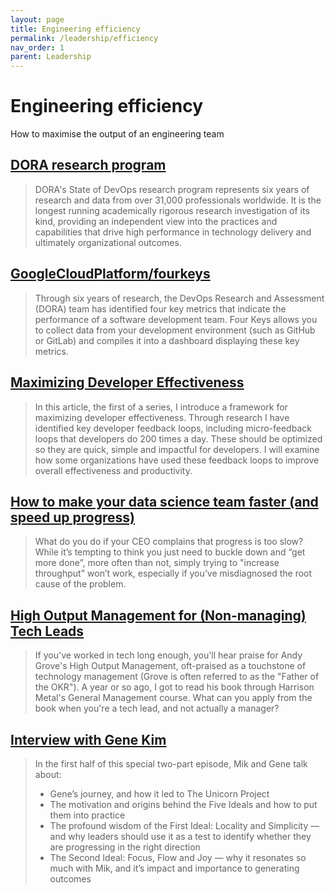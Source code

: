 ```yaml
---
layout: page
title: Engineering efficiency
permalink: /leadership/efficiency
nav_order: 1
parent: Leadership
---
```


# Engineering efficiency

How to maximise the output of an engineering team

## [DORA research program](https://www.devops-research.com/research.html)

> DORA's State of DevOps research program represents six years of research and data from over 31,000 professionals worldwide. It is the longest running academically rigorous research investigation of its kind, providing an independent view into the practices and capabilities that drive high performance in technology delivery and ultimately organizational outcomes.

## [GoogleCloudPlatform/fourkeys](https://github.com/GoogleCloudPlatform/fourkeys)

> Through six years of research, the DevOps Research and Assessment (DORA) team has identified four key metrics that indicate the performance of a software development team. Four Keys allows you to collect data from your development environment (such as GitHub or GitLab) and compiles it into a dashboard displaying these key metrics.

## [Maximizing Developer Effectiveness](https://martinfowler.com/articles/developer-effectiveness.html)

> In this article, the first of a series, I introduce a framework for maximizing developer effectiveness. Through research I have identified key developer feedback loops, including micro-feedback loops that developers do 200 times a day. These should be optimized so they are quick, simple and impactful for developers. I will examine how some organizations have used these feedback loops to improve overall effectiveness and productivity.

## [How to make your data science team faster (and speed up progress)](https://www.makingdatamistakes.com/how-to-make-your-data-science-team-faster-and-speed-up-progress/)

> What do you do if your CEO complains that progress is too slow? While it’s tempting to think you just need to buckle down and “get more done”, more often than not, simply trying to "increase throughput" won’t work, especially if you’ve misdiagnosed the root cause of the problem.

## [High Output Management for (Non-managing) Tech Leads](https://www.g9labs.com/2020/01/04/high-output-management-for-non-managing-tech-leads/)

> If you've worked in tech long enough, you'll hear praise for Andy Grove's High Output Management, oft-praised as a touchstone of technology management (Grove is often referred to as the "Father of the OKR"). A year or so ago, I got to read his book through Harrison Metal's General Management course. What can you apply from the book when you're a tech lead, and not actually a manager?

## [Interview with Gene Kim](https://projecttoproduct.org/podcast/gene-kim/)

> In the first half of this special two-part episode, Mik and Gene talk about:
>
> - Gene’s journey, and how it led to The Unicorn Project
> - The motivation and origins behind the Five Ideals and how to put them into practice
> - The profound wisdom of the First Ideal: Locality and Simplicity — and why leaders should use it as a test to identify whether they are progressing in the right direction
> - The Second Ideal: Focus, Flow and Joy — why it resonates so much with Mik, and it’s impact and importance to generating outcomes

